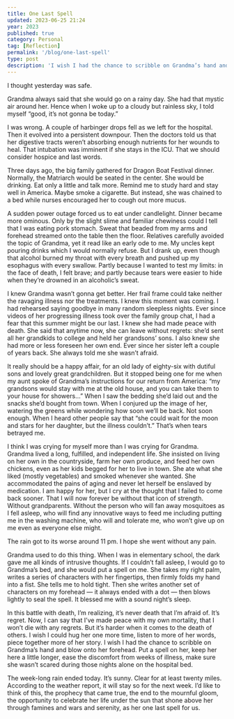 ```yaml
---
title: One Last Spell
updated: 2023-06-25 21:24
year: 2023
published: true
category: Personal
tag: [Reflection]
permalink: '/blog/one-last-spell'
type: post
description: 'I wish I had the chance to scribble on Grandma’s hand and blow onto her forehead. Put a spell on her, keep her here a little longer, ease the discomfort from weeks of illness, make sure she wasn’t scared during those nights alone on the hospital bed. '
---
```


I thought yesterday was safe. 

Grandma always said that she would go on a rainy day. She had that mystic air around her. Hence when I woke up to a cloudy but rainless sky, I told myself “good, it’s not gonna be today.”

I was wrong. A couple of harbinger drops fell as we left for the hospital. Then it evolved into a persistent downpour. Then the doctors told us that her digestive tracts weren’t absorbing enough nutrients for her wounds to heal. That intubation was imminent if she stays in the ICU. That we should consider hospice and last words.

Three days ago, the big family gathered for Dragon Boat Festival dinner. Normally, the Matriarch would be seated in the center. She would be drinking. Eat only a little and talk more. Remind me to study hard and stay well in America. Maybe smoke a cigarette. But instead, she was chained to a bed while nurses encouraged her to cough out more mucus. 

A sudden power outage forced us to eat under candlelight. Dinner became more ominous. Only by the slight slime and familiar chewiness could I tell that I was eating pork stomach. Sweat that beaded from my arms and forehead streamed onto the table then the floor. Relatives carefully avoided the topic of Grandma, yet it read like an early ode to me. My uncles kept pouring drinks which I would normally refuse. But I drank up, even though that alcohol burned my throat with every breath and pushed up my esophagus with every swallow. Partly because I wanted to test my limits: in the face of death, I felt brave; and partly because tears were easier to hide when they’re drowned in an alcoholic’s sweat. 

I knew Grandma wasn’t gonna get better. Her frail frame could take neither the ravaging illness nor the treatments. I knew this moment was coming. I had rehearsed saying goodbye in many random sleepless nights. Ever since videos of her progressing illness took over the family group chat, I had a fear that this summer might be our last. I knew she had made peace with death. She said that anytime now, she can leave without regrets: she’d sent all her grandkids to college and held her grandsons’ sons. I also knew she had more or less foreseen her own end. Ever since her sister left a couple of years back. She always told me she wasn’t afraid.

It really should be a happy affair,  for an old lady of eighty-six with  dutiful sons and lovely great grandchildren. But it stopped being one for me when my aunt spoke of Grandma’s instructions for our return from America: “my grandsons would stay with me at the old house, and you can take them to your house for showers…” When I saw the bedding she’d laid out and the snacks she’d bought from town. When I conjured up the image of her, watering the greens while wondering how soon we’ll be back. Not soon enough. When I heard other people say that “she could wait for the moon and stars for her daughter, but the illness couldn’t.” That’s when tears betrayed me.

I think I was crying for myself more than I was crying for Grandma. Grandma lived a long,  fulfilled, and independent life. She insisted on living on her own in the countryside, farm her own produce, and feed her own chickens, even as her kids begged for her to live in town. She ate what she liked (mostly vegetables) and smoked whenever she wanted. She accommodated the pains of aging and never let herself be enslaved by medication. I am happy for her, but I cry at the thought that I failed to come back sooner. That I will now forever be without that icon of strength. Without grandparents. Without the person who will fan away mosquitoes as I fell asleep, who will find any innovative ways to feed me including putting me in the washing machine, who will and tolerate me, who won’t give up on me even as everyone else might.

The rain got to its worse around 11 pm. I hope she went without any pain.

Grandma used to do this thing. When I was in elementary school, the dark gave me all kinds of intrusive thoughts. If I couldn’t fall asleep, I would go to Grandma’s bed, and she would put a spell on me. She takes my right palm, writes a series of characters with her fingertips, then firmly folds my hand into a fist. She tells me to hold tight. Then she writes another set of characters on my forehead — it always ended with a dot — then blows lightly to seal the spell. It blessed me with a sound night’s sleep.

In this battle with death, I’m realizing, it’s never death that I’m afraid of. It’s regret. Now, I can say that I’ve made peace with my own mortality, that I won’t die with any regrets. But it’s harder when it comes to the death of others. I wish I could hug her one more time, listen to more of her words, piece together more of her story. I wish I had the chance to scribble on Grandma’s hand and blow onto her forehead. Put a spell on her, keep her here a little longer, ease the discomfort from weeks of illness, make sure she wasn’t scared during those nights alone on the hospital bed.

The week-long rain ended today. It’s sunny. Clear for at least twenty miles. According to the weather report, it will stay so for the next week. I’d like to think of this, the prophecy that came true, the end to the mournful gloom, the opportunity to celebrate her life under the sun that shone above her through famines and wars and serenity, as her one last spell for us.

